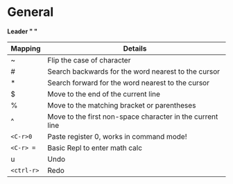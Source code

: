 # General

**Leader " "**


| Mapping         | Details
| ----------------| -----------
| ~               | Flip the case of character
| #               | Search backwards for the word nearest to the cursor
| *               | Search forward for the word nearest to the cursor
| $               | Move to the end of the current line
| %               | Move to the matching bracket or parentheses
| ^               | Move to the first non-space character in the current line
| `<C-r>0`        | Paste register 0, works in command mode!
| `<C-r> =`       | Basic Repl to enter math calc
| u               | Undo
| `<ctrl-r>`      | Redo
